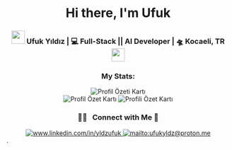 <div align="center">
   <h1>Hi there, I'm Ufuk</a></h1>
</div>

<div align="center">
   <h3>
   <img src="https://media.giphy.com/media/WUlplcMpOCEmTGBtBW/giphy.gif" width="30">  
   Ufuk Yıldız | 💻 Full-Stack || AI Developer | 🛸 Kocaeli, TR  <img src="https://media.giphy.com/media/WUlplcMpOCEmTGBtBW/giphy.gif" width="30">
   </h3>
   <h3 align="center">My Stats:</h3>
   <div align="center">
      <img src="http://github-profile-summary-cards.vercel.app/api/cards/profile-details?username=yldzufukk&theme=ayu_mirage" alt="Profil Özeti Kartı">
   </div>
   <div align="center">
      <img src="http://github-profile-summary-cards.vercel.app/api/cards/stats?username=yldzufukk&theme=ayu_mirage" alt="Profil Özet Kartı">
      <img src="http://github-profile-summary-cards.vercel.app/api/cards/most-commit-language?username=yldzufukk&theme=ayu_mirage" alt="Profili Özet Kartı">
   </div>
   

   ### 🤝🏻 &nbsp; Connect with Me 🤝

  <a href="https://www.linkedin.com/in/yldzufuk/" target="_blank">
      <img src="https://img.shields.io/badge/%20-linkedin-0072b1" alt="www.linkedin.com/in/yldzufuk">
   </a>
   <a href="mailto:ufukyldz@proton.me" target="_blank">
      <img src="https://img.shields.io/badge/%20-gmail-B23121" alt="mailto:ufukyldz@proton.me">
   </a>
</div>
.
